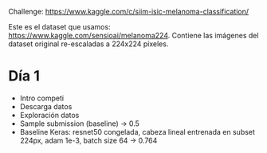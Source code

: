 Challenge: https://www.kaggle.com/c/siim-isic-melanoma-classification/

Este es el dataset que usamos: https://www.kaggle.com/sensioai/melanoma224. Contiene las imágenes del dataset original re-escaladas a 224x224 píxeles.

# Día 1

- Intro competi
- Descarga datos
- Exploración datos
- Sample submission (baseline) -> 0.5
- Baseline Keras: resnet50 congelada, cabeza lineal entrenada en subset 224px, adam 1e-3, batch size 64 -> 0.764